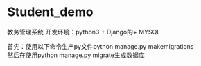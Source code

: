 # Student_demo
教务管理系统
开发环境：python3 + Django的+ MYSQL

首先：使用以下命令生产py文件python manage.py makemigrations  
然后在使用python manage.py migrate生成数据库
